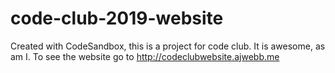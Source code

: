 # code-club-2019-website
Created with CodeSandbox, this is a project for code club. It is awesome, as am I.
To see the website go to http://codeclubwebsite.ajwebb.me
